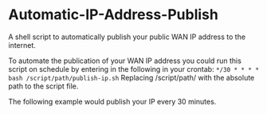 # Automatic-IP-Address-Publish
A shell script to automatically publish your public WAN IP address to the internet.

To automate the publication of your WAN IP address you could run this script on schedule by entering in the following in your crontab:
```*/30 * * * * bash /script/path/publish-ip.sh```
Replacing /script/path/ with the absolute path to the script file.

The following example would publish your IP every 30 minutes.